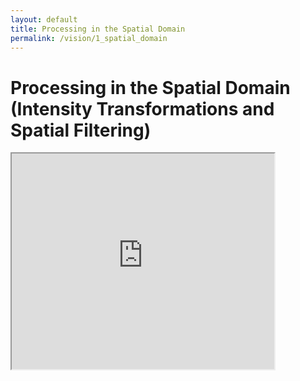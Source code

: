 ```yaml
---
layout: default
title: Processing in the Spatial Domain
permalink: /vision/1_spatial_domain
---
```


# Processing in the Spatial Domain (Intensity Transformations and Spatial Filtering)

<iframe width="420" height="345" src="https://www.youtube.com/embed/F_M_skebbpA?t=29">
</iframe>
</div>
